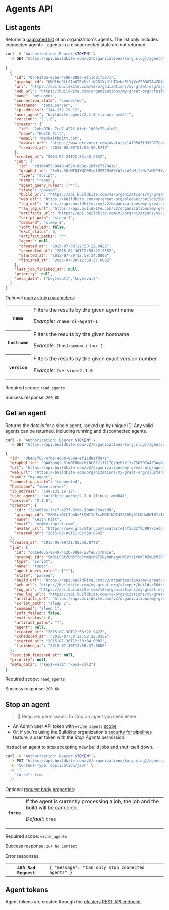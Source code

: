 # Agents API


## List agents

Returns a [paginated list](<%= paginated_resource_docs_url %>) of an organization's agents. The list only includes connected agents - agents in a disconnected state are not returned.

```bash
curl -H "Authorization: Bearer $TOKEN" \
  -X GET "https://api.buildkite.com/v2/organizations/{org.slug}/agents"
```

```json
[
  {
    "id": "0b461f65-e7be-4c80-888a-ef11d81fd971",
    "graphql_id": "QWdlbnQtLS1mOTBhNzliNC01YjJlLTQzNzEtYjYxZS03OTA4ZDAyNmUyN2E=",
    "url": "https://api.buildkite.com/v2/organizations/my-great-org/agents/my-agent",
    "web_url": "https://buildkite.com/organizations/my-great-org/clusters/78088c9a-6e72-4896-848d-e6f479f50c24/queues/c109939f-3b71-4cd3-b175-8eb79d2eb38e/agents/0b461f65-e7be-4c80-888a-ef11d81fd971",
    "name": "my-agent",
    "connection_state": "connected",
    "hostname": "some.server",
    "ip_address": "144.132.19.12",
    "user_agent": "buildkite-agent/2.1.0 (linux; amd64)",
    "version": "2.1.0",
    "creator": {
      "id": "2eba97bc-7cc7-427f-8feb-1008c72aa1d8",
      "name": "Keith Pitt",
      "email": "me@keithpitt.com",
      "avatar_url": "https://www.gravatar.com/avatar/e14f55d3f939977cecbf51b64ff6f861",
      "created_at": "2015-05-09T21:05:59.874Z"
    },
    "created_at": "2014-02-24T22:33:45.263Z",
    "job": {
      "id": "cd164055-9649-452b-8d8e-28fe67370a1e",
      "graphql_id": "Sm9iLS0tMTQ4YWQ0MzgtM2E2My00YWIxLWIzMjItNzIxM2Y3YzJhMWFi",
      "type": "script",
      "name": "rspec",
      "agent_query_rules": ["*"],
      "state": "passed",
      "build_url": "https://api.buildkite.com/v2/organizations/my-great-org/pipelines/sleeper/builds/50",
      "web_url": "https://buildkite.com/my-great-org/sleeper/builds/50#cd164055-9649-452b-8d8e-28fe67370a1e",
      "log_url": "https://api.buildkite.com/v2/organizations/my-great-org/pipelines/sleeper/builds/50/jobs/cd164055-9649-452b-8d8e-28fe67370a1e/log",
      "raw_log_url": "https://api.buildkite.com/v2/organizations/my-great-org/pipelines/sleeper/builds/50/jobs/cd164055-9649-452b-8d8e-28fe67370a1e/log.txt",
      "artifacts_url": "https://api.buildkite.com/v2/organizations/my-great-org/pipelines/sleeper/builds/50/jobs/cd164055-9649-452b-8d8e-28fe67370a1e/artifacts",
      "script_path": "sleep 1",
      "command": "sleep 1",
      "soft_failed": false,
      "exit_status": 0,
      "artifact_paths": "*",
      "agent": null,
      "created_at": "2015-07-30T12:58:22.942Z",
      "scheduled_at": "2015-07-30T12:58:22.935Z",
      "started_at": "2015-07-30T12:58:34.000Z",
      "finished_at": "2015-07-30T12:58:37.000Z"
    },
    "last_job_finished_at": null,
    "priority": null,
    "meta_data": ["key1=val1","key2=val2"]
  }
]
```

Optional [query string parameters](/docs/api#query-string-parameters):

<table>
<tbody>
  <tr><th><code>name</code></th><td>Filters the results by the given agent name<p class="Docs__api-param-eg"><em>Example:</em> <code>?name=ci-agent-1</code></p></td></tr>
  <tr><th><code>hostname</code></th><td>Filters the results by the given hostname<p class="Docs__api-param-eg"><em>Example:</em> <code>?hostname=ci-box-1</code></p></td></tr>
  <tr><th><code>version</code></th><td>Filters the results by the given exact version number<p class="Docs__api-param-eg"><em>Example:</em> <code>?version=2.1.0</code></p></td></tr>
</tbody>
</table>

Required scope: `read_agents`

Success response: `200 OK`

## Get an agent

Returns the details for a single agent, looked up by unique ID. Any valid agents can be returned, including running and disconnected agents.

```bash
curl -H "Authorization: Bearer $TOKEN" \
  -X GET "https://api.buildkite.com/v2/organizations/{org.slug}/agents/{id}"
```

```json
{
  "id": "0b461f65-e7be-4c80-888a-ef11d81fd971",
  "graphql_id": "QWdlbnQtLS1mOTBhNzliNC01YjJlLTQzNzEtYjYxZS03OTA4ZDAyNmUyN2E=",
  "url": "https://api.buildkite.com/v2/organizations/my-great-org/agents/my-agent",
  "web_url": "https://buildkite.com/organizations/my-great-org/clusters/78088c9a-6e72-4896-848d-e6f479f50c24/queues/c109939f-3b71-4cd3-b175-8eb79d2eb38e/agents/0b461f65-e7be-4c80-888a-ef11d81fd971",
  "name": "my-agent",
  "connection_state": "connected",
  "hostname": "some.server",
  "ip_address": "144.132.19.12",
  "user_agent": "buildkite-agent/2.1.0 (linux; amd64)",
  "version": "2.1.0",
  "creator": {
    "id": "2eba97bc-7cc7-427f-8feb-1008c72aa1d8",
    "graphql_id": "VXNlci0tLThmNzFlOWI1LTczMDEtNDI4ZS1hMjQ1LWUwOWI0YzI0OWRiZg==",
    "name": "Keith Pitt",
    "email": "me@keithpitt.com",
    "avatar_url": "https://www.gravatar.com/avatar/e14f55d3f939977cecbf51b64ff6f861",
    "created_at": "2015-05-09T21:05:59.874Z"
  },
  "created_at": "2015-05-09T21:05:59.874Z",
  "job": {
    "id": "cd164055-9649-452b-8d8e-28fe67370a1e",
    "graphql_id": "Sm9iLS0tZGM5YTg5MmQtM2I5Ny00MzgyLWEzYzItNWJhZmU5M2RlZWI1",
    "type": "script",
    "name": "rspec",
    "agent_query_rules": ["*"],
    "state": "passed",
    "build_url": "https://api.buildkite.com/v2/organizations/my-great-org/pipelines/sleeper/builds/50",
    "web_url": "https://buildkite.com/my-great-org/sleeper/builds/50#cd164055-9649-452b-8d8e-28fe67370a1e",
    "log_url": "https://api.buildkite.com/v2/organizations/my-great-org/pipelines/sleeper/builds/50/jobs/cd164055-9649-452b-8d8e-28fe67370a1e/log",
    "raw_log_url": "https://api.buildkite.com/v2/organizations/my-great-org/pipelines/sleeper/builds/50/jobs/cd164055-9649-452b-8d8e-28fe67370a1e/log.txt",
    "artifacts_url": "https://api.buildkite.com/v2/organizations/my-great-org/pipelines/sleeper/builds/50/jobs/cd164055-9649-452b-8d8e-28fe67370a1e/artifacts",
    "script_path": "sleep 1",
    "command": "sleep 1",
    "soft_failed": false,
    "exit_status": 0,
    "artifact_paths": "*",
    "agent": null,
    "created_at": "2015-07-30T12:58:22.942Z",
    "scheduled_at": "2015-07-30T12:58:22.935Z",
    "started_at": "2015-07-30T12:58:34.000Z",
    "finished_at": "2015-07-30T12:58:37.000Z"
  },
  "last_job_finished_at": null,
  "priority": null,
  "meta_data": ["key1=val1","key2=val2"]
}
```

Required scope: `read_agents`

Success response: `200 OK`

## Stop an agent

> 📘 Required permissions
> To stop an agent you need either
- An Admin user API token with `write_agents` [scope](/docs/apis/managing-api-tokens#token-scopes)
- Or, if you're using the Buildkite organization's [security for pipelines](/docs/pipelines/security/permissions#manage-organization-security-for-pipelines) feature, a user token with the <em>Stop Agents</em> permission.

Instruct an agent to stop accepting new build jobs and shut itself down.

```bash
curl -H "Authorization: Bearer $TOKEN" \
  -X PUT "https://api.buildkite.com/v2/organizations/{org.slug}/agents/{id}/stop" \
  -H "Content-Type: application/json" \
  -d '{
    "force": true
  }'
```

Optional [request body properties](/docs/api#request-body-properties):

<table>
<tbody>
  <tr><th><code>force</code></th><td>If the agent is currently processing a job, the job and the build will be canceled.<p class="Docs__api-param-eg"><em>Default:</em> <code>true</code></p></td></tr>
</tbody>
</table>

Required scope: `write_agents`

Success response: `204 No Content`

Error responses:

<table>
<tbody>
  <tr><th><code>400 Bad Request</code></th><td><code>{ "message": "Can only stop connected agents" }</code></td></tr>
</tbody>
</table>

## Agent tokens

Agent tokens are created through the [clusters REST API endpoint](/docs/apis/rest-api/clusters#agent-tokens).

